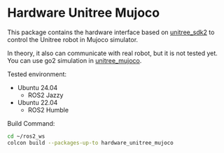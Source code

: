 # Hardware Unitree Mujoco

This package contains the hardware interface based on [unitree_sdk2](https://github.com/unitreerobotics/unitree_sdk2) to control the Unitree robot in Mujoco simulator. 

In theory, it also can communicate with real robot, but it is not tested yet. You can use go2 simulation in [unitree_mujoco](https://github.com/unitreerobotics/unitree_mujoco).

Tested environment:
* Ubuntu 24.04
    * ROS2 Jazzy
* Ubuntu 22.04
    * ROS2 Humble

Build Command:
```bash
cd ~/ros2_ws
colcon build --packages-up-to hardware_unitree_mujoco
```